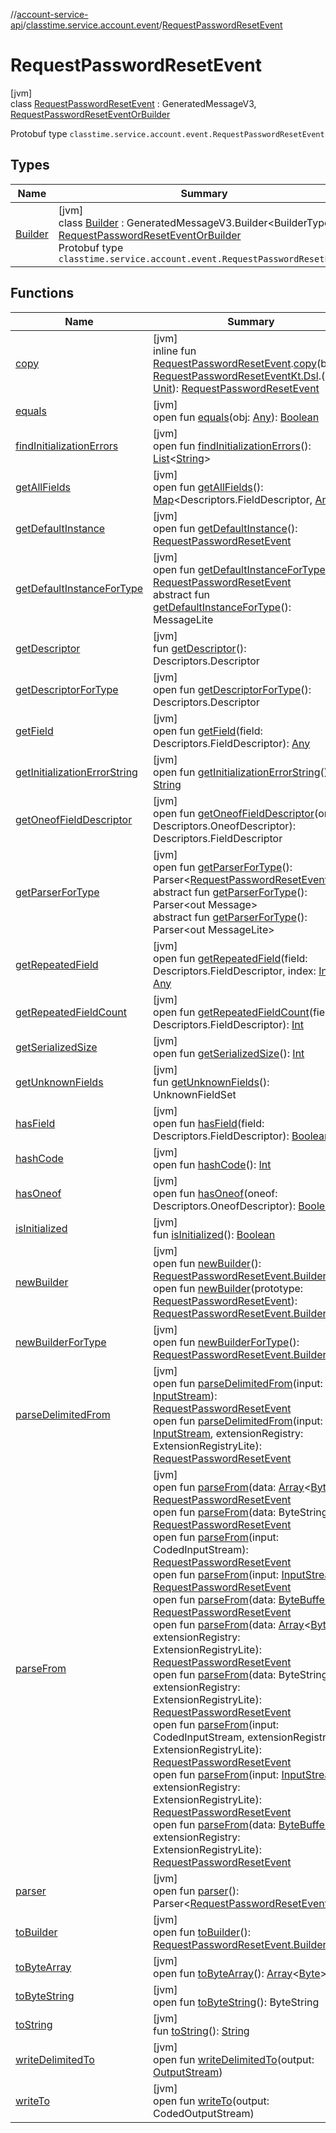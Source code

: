 //[account-service-api](../../../index.md)/[classtime.service.account.event](../index.md)/[RequestPasswordResetEvent](index.md)

# RequestPasswordResetEvent

[jvm]\
class [RequestPasswordResetEvent](index.md) : GeneratedMessageV3, [RequestPasswordResetEventOrBuilder](../-request-password-reset-event-or-builder/index.md)

Protobuf type `classtime.service.account.event.RequestPasswordResetEvent`

## Types

| Name | Summary |
|---|---|
| [Builder](-builder/index.md) | [jvm]<br>class [Builder](-builder/index.md) : GeneratedMessageV3.Builder&lt;BuilderType&gt; , [RequestPasswordResetEventOrBuilder](../-request-password-reset-event-or-builder/index.md)<br>Protobuf type `classtime.service.account.event.RequestPasswordResetEvent` |

## Functions

| Name | Summary |
|---|---|
| [copy](../copy.md) | [jvm]<br>inline fun [RequestPasswordResetEvent](index.md).[copy](../copy.md)(block: [RequestPasswordResetEventKt.Dsl](../-request-password-reset-event-kt/-dsl/index.md).() -&gt; [Unit](https://kotlinlang.org/api/latest/jvm/stdlib/kotlin/-unit/index.html)): [RequestPasswordResetEvent](index.md) |
| [equals](equals.md) | [jvm]<br>open fun [equals](equals.md)(obj: [Any](https://kotlinlang.org/api/latest/jvm/stdlib/kotlin/-any/index.html)): [Boolean](https://kotlinlang.org/api/latest/jvm/stdlib/kotlin/-boolean/index.html) |
| [findInitializationErrors](../-password-reset-event/index.md#-812419917%2FFunctions%2F1931141392) | [jvm]<br>open fun [findInitializationErrors](../-password-reset-event/index.md#-812419917%2FFunctions%2F1931141392)(): [List](https://docs.oracle.com/javase/8/docs/api/java/util/List.html)&lt;[String](https://docs.oracle.com/javase/8/docs/api/java/lang/String.html)&gt; |
| [getAllFields](../-password-reset-event/index.md#-881691077%2FFunctions%2F1931141392) | [jvm]<br>open fun [getAllFields](../-password-reset-event/index.md#-881691077%2FFunctions%2F1931141392)(): [Map](https://docs.oracle.com/javase/8/docs/api/java/util/Map.html)&lt;Descriptors.FieldDescriptor, [Any](https://kotlinlang.org/api/latest/jvm/stdlib/kotlin/-any/index.html)&gt; |
| [getDefaultInstance](get-default-instance.md) | [jvm]<br>open fun [getDefaultInstance](get-default-instance.md)(): [RequestPasswordResetEvent](index.md) |
| [getDefaultInstanceForType](get-default-instance-for-type.md) | [jvm]<br>open fun [getDefaultInstanceForType](get-default-instance-for-type.md)(): [RequestPasswordResetEvent](index.md)<br>abstract fun [getDefaultInstanceForType](../-password-reset-event/-builder/index.md#-889905270%2FFunctions%2F1931141392)(): MessageLite |
| [getDescriptor](get-descriptor.md) | [jvm]<br>fun [getDescriptor](get-descriptor.md)(): Descriptors.Descriptor |
| [getDescriptorForType](../-password-reset-event/index.md#-339032575%2FFunctions%2F1931141392) | [jvm]<br>open fun [getDescriptorForType](../-password-reset-event/index.md#-339032575%2FFunctions%2F1931141392)(): Descriptors.Descriptor |
| [getField](../-password-reset-event/index.md#-1468392733%2FFunctions%2F1931141392) | [jvm]<br>open fun [getField](../-password-reset-event/index.md#-1468392733%2FFunctions%2F1931141392)(field: Descriptors.FieldDescriptor): [Any](https://kotlinlang.org/api/latest/jvm/stdlib/kotlin/-any/index.html) |
| [getInitializationErrorString](../-password-reset-event/index.md#150260564%2FFunctions%2F1931141392) | [jvm]<br>open fun [getInitializationErrorString](../-password-reset-event/index.md#150260564%2FFunctions%2F1931141392)(): [String](https://docs.oracle.com/javase/8/docs/api/java/lang/String.html) |
| [getOneofFieldDescriptor](../-password-reset-event/index.md#278248706%2FFunctions%2F1931141392) | [jvm]<br>open fun [getOneofFieldDescriptor](../-password-reset-event/index.md#278248706%2FFunctions%2F1931141392)(oneof: Descriptors.OneofDescriptor): Descriptors.FieldDescriptor |
| [getParserForType](get-parser-for-type.md) | [jvm]<br>open fun [getParserForType](get-parser-for-type.md)(): Parser&lt;[RequestPasswordResetEvent](index.md)&gt;<br>abstract fun [getParserForType](../-password-reset-event/index.md#778616491%2FFunctions%2F1931141392)(): Parser&lt;out Message&gt;<br>abstract fun [getParserForType](../-password-reset-event/index.md#-723557255%2FFunctions%2F1931141392)(): Parser&lt;out MessageLite&gt; |
| [getRepeatedField](../-password-reset-event/index.md#-574192867%2FFunctions%2F1931141392) | [jvm]<br>open fun [getRepeatedField](../-password-reset-event/index.md#-574192867%2FFunctions%2F1931141392)(field: Descriptors.FieldDescriptor, index: [Int](https://kotlinlang.org/api/latest/jvm/stdlib/kotlin/-int/index.html)): [Any](https://kotlinlang.org/api/latest/jvm/stdlib/kotlin/-any/index.html) |
| [getRepeatedFieldCount](../-password-reset-event/index.md#1483673896%2FFunctions%2F1931141392) | [jvm]<br>open fun [getRepeatedFieldCount](../-password-reset-event/index.md#1483673896%2FFunctions%2F1931141392)(field: Descriptors.FieldDescriptor): [Int](https://kotlinlang.org/api/latest/jvm/stdlib/kotlin/-int/index.html) |
| [getSerializedSize](get-serialized-size.md) | [jvm]<br>open fun [getSerializedSize](get-serialized-size.md)(): [Int](https://kotlinlang.org/api/latest/jvm/stdlib/kotlin/-int/index.html) |
| [getUnknownFields](get-unknown-fields.md) | [jvm]<br>fun [getUnknownFields](get-unknown-fields.md)(): UnknownFieldSet |
| [hasField](../-password-reset-event/index.md#1355327007%2FFunctions%2F1931141392) | [jvm]<br>open fun [hasField](../-password-reset-event/index.md#1355327007%2FFunctions%2F1931141392)(field: Descriptors.FieldDescriptor): [Boolean](https://kotlinlang.org/api/latest/jvm/stdlib/kotlin/-boolean/index.html) |
| [hashCode](hash-code.md) | [jvm]<br>open fun [hashCode](hash-code.md)(): [Int](https://kotlinlang.org/api/latest/jvm/stdlib/kotlin/-int/index.html) |
| [hasOneof](../-password-reset-event/index.md#-52289665%2FFunctions%2F1931141392) | [jvm]<br>open fun [hasOneof](../-password-reset-event/index.md#-52289665%2FFunctions%2F1931141392)(oneof: Descriptors.OneofDescriptor): [Boolean](https://kotlinlang.org/api/latest/jvm/stdlib/kotlin/-boolean/index.html) |
| [isInitialized](is-initialized.md) | [jvm]<br>fun [isInitialized](is-initialized.md)(): [Boolean](https://kotlinlang.org/api/latest/jvm/stdlib/kotlin/-boolean/index.html) |
| [newBuilder](new-builder.md) | [jvm]<br>open fun [newBuilder](new-builder.md)(): [RequestPasswordResetEvent.Builder](-builder/index.md)<br>open fun [newBuilder](new-builder.md)(prototype: [RequestPasswordResetEvent](index.md)): [RequestPasswordResetEvent.Builder](-builder/index.md) |
| [newBuilderForType](new-builder-for-type.md) | [jvm]<br>open fun [newBuilderForType](new-builder-for-type.md)(): [RequestPasswordResetEvent.Builder](-builder/index.md) |
| [parseDelimitedFrom](parse-delimited-from.md) | [jvm]<br>open fun [parseDelimitedFrom](parse-delimited-from.md)(input: [InputStream](https://docs.oracle.com/javase/8/docs/api/java/io/InputStream.html)): [RequestPasswordResetEvent](index.md)<br>open fun [parseDelimitedFrom](parse-delimited-from.md)(input: [InputStream](https://docs.oracle.com/javase/8/docs/api/java/io/InputStream.html), extensionRegistry: ExtensionRegistryLite): [RequestPasswordResetEvent](index.md) |
| [parseFrom](parse-from.md) | [jvm]<br>open fun [parseFrom](parse-from.md)(data: [Array](https://kotlinlang.org/api/latest/jvm/stdlib/kotlin/-array/index.html)&lt;[Byte](https://kotlinlang.org/api/latest/jvm/stdlib/kotlin/-byte/index.html)&gt;): [RequestPasswordResetEvent](index.md)<br>open fun [parseFrom](parse-from.md)(data: ByteString): [RequestPasswordResetEvent](index.md)<br>open fun [parseFrom](parse-from.md)(input: CodedInputStream): [RequestPasswordResetEvent](index.md)<br>open fun [parseFrom](parse-from.md)(input: [InputStream](https://docs.oracle.com/javase/8/docs/api/java/io/InputStream.html)): [RequestPasswordResetEvent](index.md)<br>open fun [parseFrom](parse-from.md)(data: [ByteBuffer](https://docs.oracle.com/javase/8/docs/api/java/nio/ByteBuffer.html)): [RequestPasswordResetEvent](index.md)<br>open fun [parseFrom](parse-from.md)(data: [Array](https://kotlinlang.org/api/latest/jvm/stdlib/kotlin/-array/index.html)&lt;[Byte](https://kotlinlang.org/api/latest/jvm/stdlib/kotlin/-byte/index.html)&gt;, extensionRegistry: ExtensionRegistryLite): [RequestPasswordResetEvent](index.md)<br>open fun [parseFrom](parse-from.md)(data: ByteString, extensionRegistry: ExtensionRegistryLite): [RequestPasswordResetEvent](index.md)<br>open fun [parseFrom](parse-from.md)(input: CodedInputStream, extensionRegistry: ExtensionRegistryLite): [RequestPasswordResetEvent](index.md)<br>open fun [parseFrom](parse-from.md)(input: [InputStream](https://docs.oracle.com/javase/8/docs/api/java/io/InputStream.html), extensionRegistry: ExtensionRegistryLite): [RequestPasswordResetEvent](index.md)<br>open fun [parseFrom](parse-from.md)(data: [ByteBuffer](https://docs.oracle.com/javase/8/docs/api/java/nio/ByteBuffer.html), extensionRegistry: ExtensionRegistryLite): [RequestPasswordResetEvent](index.md) |
| [parser](parser.md) | [jvm]<br>open fun [parser](parser.md)(): Parser&lt;[RequestPasswordResetEvent](index.md)&gt; |
| [toBuilder](to-builder.md) | [jvm]<br>open fun [toBuilder](to-builder.md)(): [RequestPasswordResetEvent.Builder](-builder/index.md) |
| [toByteArray](../-password-reset-event/index.md#-893058881%2FFunctions%2F1931141392) | [jvm]<br>open fun [toByteArray](../-password-reset-event/index.md#-893058881%2FFunctions%2F1931141392)(): [Array](https://kotlinlang.org/api/latest/jvm/stdlib/kotlin/-array/index.html)&lt;[Byte](https://kotlinlang.org/api/latest/jvm/stdlib/kotlin/-byte/index.html)&gt; |
| [toByteString](../-password-reset-event/index.md#1590314737%2FFunctions%2F1931141392) | [jvm]<br>open fun [toByteString](../-password-reset-event/index.md#1590314737%2FFunctions%2F1931141392)(): ByteString |
| [toString](../-password-reset-event/index.md#-1084302645%2FFunctions%2F1931141392) | [jvm]<br>fun [toString](../-password-reset-event/index.md#-1084302645%2FFunctions%2F1931141392)(): [String](https://docs.oracle.com/javase/8/docs/api/java/lang/String.html) |
| [writeDelimitedTo](../-password-reset-event/index.md#938978067%2FFunctions%2F1931141392) | [jvm]<br>open fun [writeDelimitedTo](../-password-reset-event/index.md#938978067%2FFunctions%2F1931141392)(output: [OutputStream](https://docs.oracle.com/javase/8/docs/api/java/io/OutputStream.html)) |
| [writeTo](write-to.md) | [jvm]<br>open fun [writeTo](write-to.md)(output: CodedOutputStream) |
